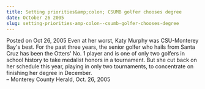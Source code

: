 ```yaml
---
title: Setting priorities&amp;colon; CSUMB golfer chooses degree
date: October 26 2005
slug: setting-priorities-amp-colon--csumb-golfer-chooses-degree
---
```


<span class="date">Posted on Oct 26, 2005 </span>
Even at her worst, Katy Murphy was CSU-Monterey Bay&apos;s best. For the
past three years, the senior golfer who hails from Santa Cruz has
been the Otters&apos; No. 1 player and is one of only two golfers in
school history to take medalist honors in a tournament. But she cut
back on her schedule this year, playing in only two tournaments, to
concentrate on finishing her degree in December.<br>
&#x2013; Monterey County Herald, Oct. 26, 2005<br/></br>
